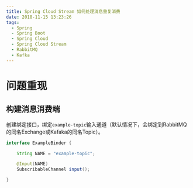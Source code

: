 ```yaml
---
title: Spring Cloud Stream 如何处理消息重复消费
date: 2018-11-15 13:23:26
tags: 
  - Spring
  - Spring Boot
  - Spring Cloud
  - Spring Cloud Stream
  - RabbitMQ
  - Kafka
---
```


# 问题重现

## 构建消息消费端

创建绑定接口，绑定`example-topic`输入通道（默认情况下，会绑定到RabbitMQ的同名Exchange或Kafaka的同名Topic）。

```java
interface ExampleBinder {

    String NAME = "example-topic";

    @Input(NAME)
    SubscribableChannel input();

}
```
